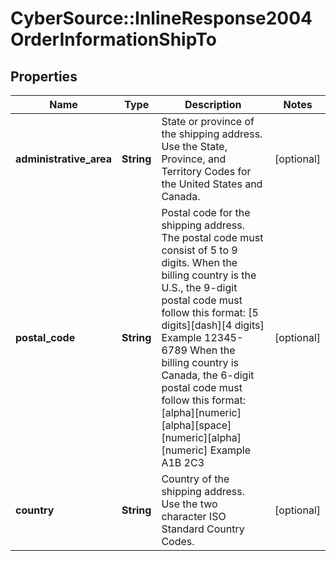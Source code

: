 # CyberSource::InlineResponse2004OrderInformationShipTo

## Properties
Name | Type | Description | Notes
------------ | ------------- | ------------- | -------------
**administrative_area** | **String** | State or province of the shipping address. Use the State, Province, and Territory Codes for the United States and Canada.  | [optional] 
**postal_code** | **String** | Postal code for the shipping address. The postal code must consist of 5 to 9 digits.  When the billing country is the U.S., the 9-digit postal code must follow this format: [5 digits][dash][4 digits]  Example 12345-6789  When the billing country is Canada, the 6-digit postal code must follow this format: [alpha][numeric][alpha][space][numeric][alpha][numeric]  Example A1B 2C3  | [optional] 
**country** | **String** | Country of the shipping address. Use the two character ISO Standard Country Codes. | [optional] 


